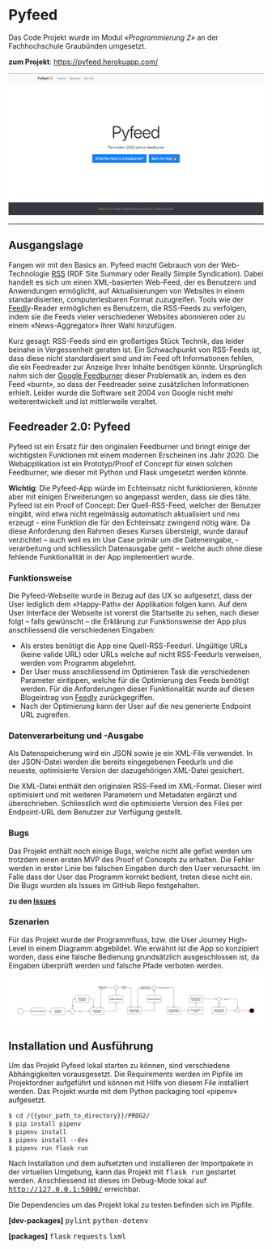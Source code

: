 # Pyfeed  
Das Code Projekt wurde im Modul *«Programmierung 2»* an der Fachhochschule Graubünden umgesetzt.   

**zum Projekt**: https://pyfeed.herokuapp.com/

![Cover image and start page of pyfeed](docs/01_pyfeed.png?raw=true "Cover image pyfeed")

---

## Ausgangslage 
Fangen wir mit den Basics an. Pyfeed macht Gebrauch von der Web-Technologie <a href="https://en.wikipedia.org/wiki/RSS" target="_blank">RSS</a> (RDF Site Summary oder Really Simple Syndication). Dabei handelt es sich um einen XML-basierten Web-Feed, der es Benutzern und Anwendungen ermöglicht, auf Aktualisierungen von Websites in einem standardisierten, computerlesbaren Format zuzugreifen. Tools wie der <a href="https://feedly.com/" target="_blank">Feedly</a>-Reader ermöglichen es Benutzern, die RSS-Feeds zu verfolgen, indem sie die Feeds vieler verschiedener Websites abonnieren oder zu einem «News-Aggregator» Ihrer Wahl hinzufügen.

Kurz gesagt: RSS-Feeds sind ein großartiges Stück Technik, das leider beinahe in Vergessenheit geraten ist. Ein Schwachpunkt von RSS-Feeds ist, dass diese nicht standardisiert sind und im Feed oft Informationen fehlen, die ein Feedreader zur Anzeige Ihrer Inhalte benötigen könnte. Ursprünglich nahm sich der <a href="https://feedburner.google.com/" target="_blank">Google Feedburner</a> dieser Problematik an, indem es den Feed «burnt», so dass der Feedreader seine zusätzlichen Informationen erhielt. Leider wurde die Software seit 2004 von Google nicht mehr weiterentwickelt und ist mittlerweile veraltet.

## Feedreader 2.0: Pyfeed
Pyfeed ist ein Ersatz für den originalen Feedburner und bringt einige der wichtigsten Funktionen mit einem modernen Erscheinen ins Jahr 2020. Die Webapplikation ist ein Prototyp/Proof of Concept für einen solchen Feedburner, wie dieser mit Python und Flask umgesetzt werden könnte. 

**Wichtig**: Die Pyfeed-App würde im Echteinsatz nicht funktionieren, könnte aber mit einigen Erweiterungen so angepasst werden, dass sie dies täte. Pyfeed ist ein Proof of Concept: Der Quell-RSS-Feed, welcher der Benutzer eingibt, wird etwa nicht regelmässig automatisch aktualisiert und neu erzeugt - eine Funktion die für den Echteinsatz zwingend nötig wäre. Da diese Anforderung den Rahmen dieses Kurses übersteigt, wurde darauf verzichtet – auch weil es im Use Case primär um die Dateneingabe, -verarbeitung und schliesslich Datenausgabe geht – welche auch ohne diese fehlende Funktionalität in der App implementiert wurde. 

### Funktionsweise
Die Pyfeed-Webseite wurde in Bezug auf das UX so aufgesetzt, dass der User lediglich dem «Happy-Path» der Applikation folgen kann. Auf dem User Interface der Webseite ist vorerst die Startseite zu sehen, nach dieser folgt – falls gewünscht – die Erklärung zur Funktionsweise der App plus anschliessend die verschiedenen Eingaben:
 
* Als erstes benötigt die App eine Quell-RSS-Feedurl. Ungültige URLs (keine valide URL) oder URLs welche auf nicht RSS-Feedurls verweisen, werden vom Programm abgelehnt.
* Der User muss anschliessend im Optimieren Task die verschiedenen Parameter eintippen, welche für die Optimierung des Feeds benötigt werden. Für die Anforderungen dieser Funktionalität wurde auf diesen Blogeintrag von <a href="https://blog.feedly.com/10-ways-to-optimize-your-feed-for-feedly/" target="_blank">Feedly</a> zurückgegriffen. 
* Nach der Optimierung kann der User auf die neu generierte Endpoint URL zugreifen.

### Datenverarbeitung und -Ausgabe
Als Datenspeicherung wird ein JSON sowie je ein XML-File verwendet. In der JSON-Datei werden die bereits eingegebenen Feedurls und die neueste, optimisierte Version der dazugehörigen XML-Datei gesichert.

Die XML-Datei enthält den originalen RSS-Feed im XML-Format. Dieser wird optimisiert und mit weiteren Parametern und Metadaten ergänzt und überschrieben. Schliesslich wird die optimisierte Version des Files per Endpoint-URL dem Benutzer zur Verfügung gestellt.

### Bugs
Das Projekt enthält noch einige Bugs, welche nicht alle gefixt werden um trotzdem einen ersten MVP des Proof of Concepts zu erhalten. Die Fehler werden in erster Linie bei falschen Eingaben durch den User verursacht. Im Falle dass der User das Programm korrekt bedient, treten diese nicht ein. Die Bugs wurden als Issues im GitHub Repo festgehalten.

**zu den <a href="https://github.com/sandromatter/PROG2/issues/" target="_blank">Issues</a>**

### Szenarien 
Für das Projekt wurde der Programmfluss, bzw. die User Journey High-Level in einem Diagramm abgebildet.
Wie erwähnt ist die App so konzipiert worden, dass eine falsche Bedienung grundsätzlich ausgeschlossen ist, da Eingaben überprüft werden und falsche Pfade verboten werden.

![Diagram of the pyfeed User Journey.](docs/02_user-flowdiagram.png?raw=true "User diagram pyfeed app.")

## Installation und Ausführung
Um das Projekt Pyfeed lokal starten zu können, sind verschiedene Abhängigkeiten vorausgesetzt. Die Requirements werden im Pipfile im Projektordner aufgeführt und können mit Hilfe von diesem File installiert werden. Das Projekt wurde mit dem Python packaging tool «pipenv» aufgesetzt.

```
$ cd /{{your_path_to_directory}}/PROG2/
$ pip install pipenv
$ pipenv install
$ pipenv install --dev
$ pipenv run flask run
```

Nach Installation und dem aufsetzten und installieren der Importpakete in der virtuellen Umgebung, kann das Projekt mit <tt>flask run</tt> gestartet werden. Anschliessend ist dieses im Debug-Mode lokal auf <tt>http://127.0.0.1:5000/</tt> erreichbar.

Die Dependencies um das Projekt lokal zu testen befinden sich im Pipfile.

**[dev-packages]**
<tt>pylint</tt>
<tt>python-dotenv</tt>

**[packages]**
<tt>flask</tt>
<tt>requests</tt>
<tt>lxml</tt>
